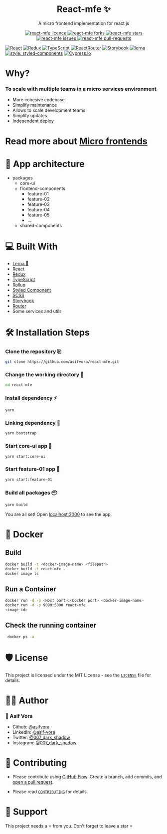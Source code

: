 <h1 align="center">React-mfe ✨️</h1>
<p align="center">A micro frontend implementation for react js</p>

<p align="center">
<a href="https://github.com/asifvora/react-mfe/blob/master/LICENSE" target="blank">
<img src="https://img.shields.io/github/license/asifvora/react-mfe?style=flat-square" alt="react-mfe licence" />
</a>
<a href="https://github.com/asifvora/react-mfe/fork" target="blank">
<img src="https://img.shields.io/github/forks/asifvora/react-mfe?style=flat-square" alt="react-mfe forks"/>
</a>
<a href="https://github.com/asifvora/react-mfe/stargazers" target="blank">
<img src="https://img.shields.io/github/stars/asifvora/react-mfe?style=flat-square" alt="react-mfe stars"/>
</a>
<a href="https://github.com/asifvora/react-mfe/issues" target="blank">
<img src="https://img.shields.io/github/issues/asifvora/react-mfe?style=flat-square" alt="react-mfe issues"/>
</a>
<a href="https://github.com/asifvora/react-mfe/pulls" target="blank">
<img src="https://img.shields.io/github/issues-pr/asifvora/react-mfe?style=flat-square" alt="react-mfe pull-requests"/>
</p>

[![React](https://img.shields.io/badge/React-20232A?style=for-the-badge&logo=react&logoColor=61DAFB)](https://reactjs.org/)
[![Redux](https://img.shields.io/badge/Redux-593D88?style=for-the-badge&logo=redux&logoColor=white)](https://redux.js.org/)
[![TypeScript](https://img.shields.io/badge/TypeScript-007ACC?style=for-the-badge&logo=typescript&logoColor=white)](https://www.typescriptlang.org/)
[![ReactRouter](https://img.shields.io/badge/React_Router-CA4245?style=for-the-badge&logo=react-router&logoColor=white)](https://reactrouter.com/)
[![Storybook](https://img.shields.io/badge/storybook-FF4785?style=for-the-badge&logo=storybook&logoColor=white)](https://storybook.js.org/)
[![lerna](https://img.shields.io/badge/Lerna-blueviolet?style=for-the-badge&logo=lerna&logoColor=white)](https://lerna.js.org/)
[![style: styled-components](https://img.shields.io/badge/style-%F0%9F%92%85%20styled--components-orange.svg?colorB=daa357&colorA=db748e)](https://github.com/styled-components/styled-components)
[![Cypress.io](https://img.shields.io/badge/tested%20with-Cypress-04C38E.svg)](https://www.cypress.io/)




# Why?
### To scale with multiple teams in a micro services environment

- More cohesive codebase
- Simplify maintenance
- Allows to scale development teams
- Simplify updates
- Independent deploy

# Read more about <a href="https://microfrontends.com/ ">Micro frontends</a>


# 📖  App architecture 

- packages
    - core-ui
    - frontend-components    
        - feature-01
        - feature-02
        - feature-03
        - feature-04
        - feature-05
        - ...
    - shared-components

# 💻 Built With  
- [Lerna 🐉](https://lerna.js.org/)
- [React](https://reactjs.org/)
- [Redux](https://redux.js.org/)
- [TypeScript](https://www.typescriptlang.org/)
- [Rollup](https://rollupjs.org/)
- [Styled Component](https://styled-components.com/)
- [SCSS](https://sass-lang.com/)
- [Storybook](https://storybook.js.org/)
- [Router](https://reactrouter.com/)
- Some services and utils

# 🛠️ Installation Steps

### Clone the repository ⎘
```bash
git clone https://github.com/asifvora/react-mfe.git

```

### Change the working directory 📂
```bash
cd react-mfe
```

### Install dependency :zap:
```bash
yarn
```

### Linking dependency :wrench:
```bash
yarn bootstrap
```

### Start core-ui app :rocket:
```bash
yarn start:core-ui
```

### Start feature-01 app :rocket:
```bash
yarn start:feature-01
```

### Build all packages :package: 
```bash
yarn build
```

You are all set! Open [localhost:3000](http://localhost:3000/) to see the app.


# :whale: Docker
## Build
```bash
docker build -t <docker-image-name> <filepath>
docker build -t react-mfe .
docker image ls
```

## Run a Container
```bash
docker run -d -p <Host port>:<Docker port> <docker-image-name>
docker run -d -p 9090:5000 react-mfe
<image-id>
```
## Check the running container
```bash
 docker ps -a
```

# 🛡️ License

This project is licensed under the MIT License - see the [`LICENSE`](LICENSE) file for details.

# 👨‍💻 Author
### 👤 Asif Vora
- Github: [@asifvora](https://github.com/asifvora)
- LinkedIn: [@asif-vora](https://www.linkedin.com/in/asif-vora/)
- Twitter: [@007_dark_shadow](https://twitter.com/007_dark_shadow)
- Instagram: [@007_dark_shadow](https://www.instagram.com/007_dark_shadow/)

# 🍰 Contributing

- Please contribute using [GitHub Flow](https://guides.github.com/introduction/flow). Create a branch, add commits, and [open a pull request](https://github.com/asifvora/react-mfe/compare).

- Please read [`CONTRIBUTING`](CONTRIBUTING.md) for details.

# 🙏 Support
This project needs a ⭐️  from you. Don't forget to leave a star ⭐️